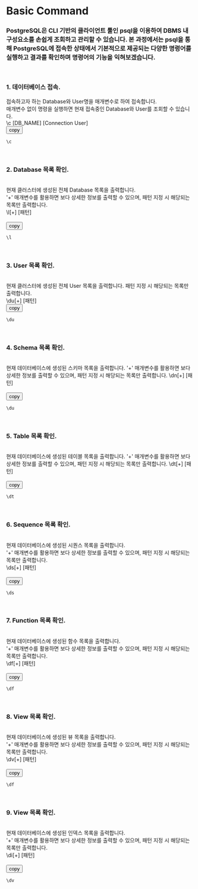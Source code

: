 # Basic Command
### PostgreSQL은 CLI 기반의 클라이언트 툴인 psql을 이용하여 DBMS 내 구성요소를 손쉽게 조회하고 관리할 수 있습니다. 본 과정에서는 psql을 통해 PostgreSQL에 접속한 상태에서 기본적으로 제공되는 다양한 명령어를 실행하고 결과를 확인하며 명령어의 기능을 익혀보겠습니다.

&nbsp;&nbsp;&nbsp;&nbsp;
### 1. 데이터베이스 접속.  
접속하고자 하는 Database와 User명을 매개변수로 하여 접속합니다.  
매개변수 없이 명령을 실행하면 현재 접속중인 Database와 User를 조회할 수 있습니다.  
\c [DB_NAME] [Connection User]  
<button onclick="copyCode(0)">copy</button>
```sql
\c
```


&nbsp;&nbsp;&nbsp;&nbsp;
### 2. Database 목록 확인.

&nbsp;  
현재 클러스터에 생성된 전체 Database 목록을 출력합니다.  
'+' 매개변수를 활용하면 보다 상세한 정보를 출력할 수 있으며, 패턴 지정 시 해당되는 목록만 출력합니다.  
\l[+] [패턴]  
&nbsp;  
<button onclick="copyCode(1)">copy</button>
```sql
\l
```


&nbsp;&nbsp;&nbsp;&nbsp;
### 3. User 목록 확인.  
&nbsp;  
현재 클러스터에 생성된 전체 User 목록을 출력합니다. 패턴 지정 시 해당되는 목록만 출력합니다.  
\du[+] [패턴]  
<button onclick="copyCode(2)">copy</button>
```sql
\du
```


&nbsp;&nbsp;&nbsp;&nbsp;
### 4. Schema 목록 확인.  
&nbsp;  
현재 데이터베이스에 생성된 스키마 목록을 출력합니다.
'+' 매개변수를 활용하면 보다 상세한 정보를 출력할 수 있으며, 패턴 지정 시 해당되는 목록만 출력합니다. 
\dn[+] [패턴]  
&nbsp;  
<button onclick="copyCode(3)">copy</button>
```sql
\du
```


&nbsp;&nbsp;&nbsp;&nbsp;
### 5. Table 목록 확인.  
&nbsp;  
현재 데이터베이스에 생성된 테이블 목록을 출력합니다.
'+' 매개변수를 활용하면 보다 상세한 정보를 출력할 수 있으며, 패턴 지정 시 해당되는 목록만 출력합니다.
\dt[+] [패턴]  
&nbsp;  
<button onclick="copyCode(4)">copy</button>
```sql
\dt
```


&nbsp;&nbsp;&nbsp;&nbsp;
### 6. Sequence 목록 확인.  
&nbsp;  
현재 데이터베이스에 생성된 시퀀스 목록을 출력합니다.  
'+' 매개변수를 활용하면 보다 상세한 정보를 출력할 수 있으며, 패턴 지정 시 해당되는 목록만 출력합니다.  
\ds[+] [패턴]  
&nbsp;  
<button onclick="copyCode(5)">copy</button>
```sql
\ds
```


&nbsp;&nbsp;&nbsp;&nbsp;
### 7. Function 목록 확인.  
&nbsp;  
현재 데이터베이스에 생성된 함수 목록을 출력합니다.  
'+' 매개변수를 활용하면 보다 상세한 정보를 출력할 수 있으며, 패턴 지정 시 해당되는 목록만 출력합니다.  
\df[+] [패턴]  
&nbsp;  
<button onclick="copyCode(6)">copy</button>
```sql
\df
```


&nbsp;&nbsp;&nbsp;&nbsp;
### 8. View 목록 확인.  
&nbsp;  
현재 데이터베이스에 생성된 뷰 목록을 출력합니다.  
'+' 매개변수를 활용하면 보다 상세한 정보를 출력할 수 있으며, 패턴 지정 시 해당되는 목록만 출력합니다.  
\dv[+] [패턴]  
&nbsp;  
<button onclick="copyCode(7)">copy</button>
```sql
\df
```


&nbsp;&nbsp;&nbsp;&nbsp;
### 9. View 목록 확인.  
&nbsp;  
현재 데이터베이스에 생성된 인덱스 목록을 출력합니다.  
'+' 매개변수를 활용하면 보다 상세한 정보를 출력할 수 있으며, 패턴 지정 시 해당되는 목록만 출력합니다.  
\di[+] [패턴]  
&nbsp;  
<button onclick="copyCode(8)">copy</button>
```sql
\dv
```





